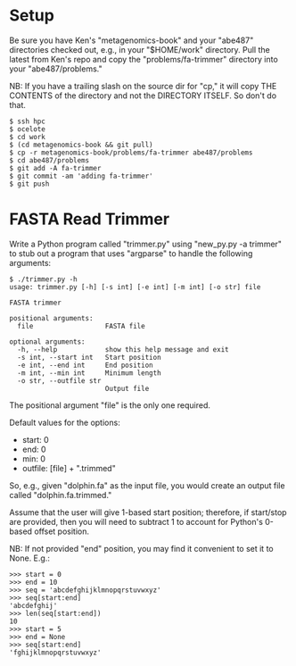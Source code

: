 # Setup

Be sure you have Ken's "metagenomics-book" and your "abe487" directories
checked out, e.g., in your "$HOME/work" directory.  Pull the latest from Ken's
repo and copy the "problems/fa-trimmer" directory into your "abe487/problems."

NB: If you have a trailing slash on the source dir for "cp," it will copy
THE CONTENTS of the directory and not the DIRECTORY ITSELF.  So don't do that.

```
$ ssh hpc
$ ocelote
$ cd work
$ (cd metagenomics-book && git pull)
$ cp -r metagenomics-book/problems/fa-trimmer abe487/problems
$ cd abe487/problems
$ git add -A fa-trimmer
$ git commit -am 'adding fa-trimmer'
$ git push
```

# FASTA Read Trimmer

Write a Python program called "trimmer.py" using "new_py.py -a trimmer" to 
stub out a program that uses "argparse" to handle the following arguments:

```
$ ./trimmer.py -h
usage: trimmer.py [-h] [-s int] [-e int] [-m int] [-o str] file

FASTA trimmer

positional arguments:
  file                  FASTA file

optional arguments:
  -h, --help            show this help message and exit
  -s int, --start int   Start position
  -e int, --end int     End position
  -m int, --min int     Minimum length
  -o str, --outfile str
                        Output file
```

The positional argument "file" is the only one required. 

Default values for the options:

* start: 0
* end: 0
* min: 0
* outfile: [file] + ".trimmed"

So, e.g., given "dolphin.fa" as the input file, you would create an output 
file called "dolphin.fa.trimmed."

Assume that the user will give 1-based start position; therefore, if 
start/stop are provided, then you will need to subtract 1 to account for 
Python's 0-based offset position.

NB: If not provided "end" position, you may find it convenient to set it to 
None.  E.g.:

```
>>> start = 0
>>> end = 10
>>> seq = 'abcdefghijklmnopqrstuvwxyz'
>>> seq[start:end]
'abcdefghij'
>>> len(seq[start:end])
10
>>> start = 5
>>> end = None
>>> seq[start:end]
'fghijklmnopqrstuvwxyz'
```
